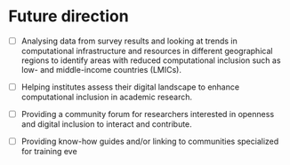 # Future direction

* [ ]  Analysing data from survey results and looking at trends in computational infrastructure and resources in different geographical regions to identify areas with reduced computational inclusion such as low- and middle-income countries \(LMICs\).
* [ ] Helping institutes assess their digital landscape to enhance computational inclusion in academic research.
* [ ] Providing a community forum for researchers interested in openness and digital inclusion to interact and contribute.
* [ ] Providing know-how guides and/or linking to communities specialized for training eve



